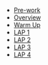 <ul>
<li><a href="https://github.com/getfutureproof/fp_guides_wiki/wiki/Pre-work">Pre-work</a></li>

<li><a href="https://github.com/getfutureproof/fp_guides_wiki/wiki/Overview">Overview</a></li>

<li><a href="https://github.com/getfutureproof/fp_guides_wiki/wiki/Warm-Up-Week">Warm Up</a></li>

<li><a href="https://github.com/getfutureproof/fp_guides_wiki/wiki/LAP-1">LAP 1</a></li>

<li><a href="https://github.com/getfutureproof/fp_guides_wiki/wiki/LAP-2">LAP 2</a></li>

<li><a href="https://github.com/getfutureproof/fp_guides_wiki/wiki/LAP-3">LAP 3</a></li>

<li><a href="https://github.com/getfutureproof/fp_guides_wiki/wiki/LAP-4">LAP 4</a></li>
</ul>


